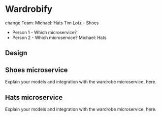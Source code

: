 # Wardrobify
change
Team:
Michael: Hats
    Tim Lotz - Shoes
* Person 1 - Which microservice?
* Person 2 - Which microservice?
Michael: Hats
## Design

## Shoes microservice

Explain your models and integration with the wardrobe
microservice, here.

## Hats microservice

Explain your models and integration with the wardrobe
microservice, here.
